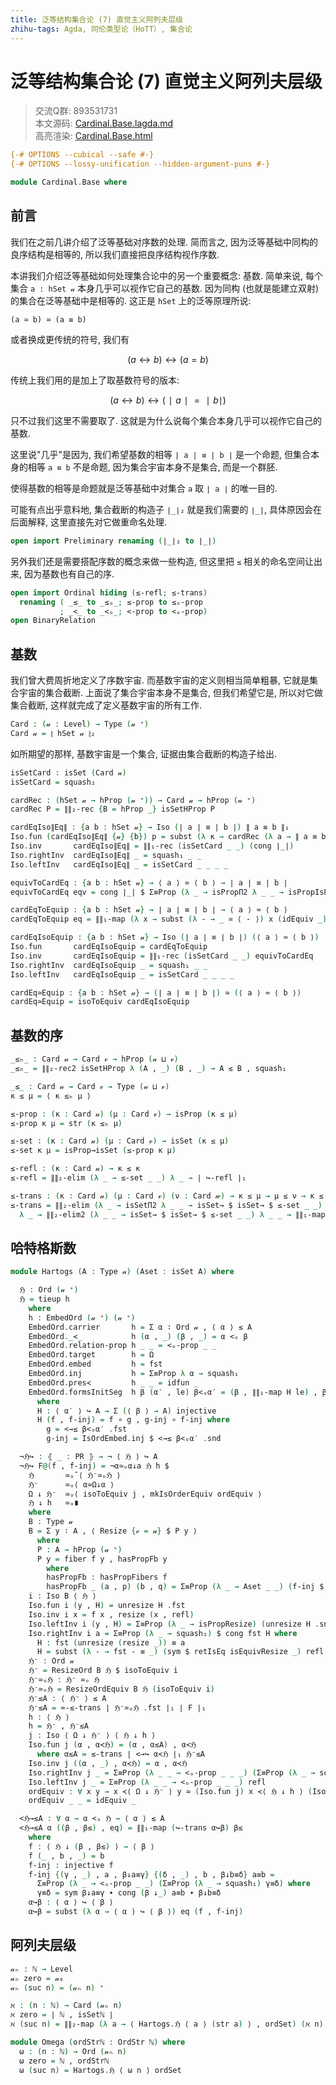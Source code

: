 ```yaml
---
title: 泛等结构集合论 (7) 直觉主义阿列夫层级
zhihu-tags: Agda, 同伦类型论（HoTT）, 集合论
---
```


# 泛等结构集合论 (7) 直觉主义阿列夫层级

> 交流Q群: 893531731  
> 本文源码: [Cardinal.Base.lagda.md](https://github.com/choukh/USST/blob/main/src/Cardinal/Base.lagda.md)  
> 高亮渲染: [Cardinal.Base.html](https://choukh.github.io/USST/Cardinal.Base.html)  

```agda
{-# OPTIONS --cubical --safe #-}
{-# OPTIONS --lossy-unification --hidden-argument-puns #-}

module Cardinal.Base where
```

## 前言

我们在之前几讲介绍了泛等基础对序数的处理. 简而言之, 因为泛等基础中同构的良序结构是相等的, 所以我们直接把良序结构视作序数.

本讲我们介绍泛等基础如何处理集合论中的另一个重要概念: 基数. 简单来说, 每个集合 `a : hSet 𝓊` 本身几乎可以视作它自己的基数. 因为同构 (也就是能建立双射) 的集合在泛等基础中是相等的. 这正是 `hSet` 上的泛等原理所说:

`(a ≃ b) ≃ (a ≡ b)`

或者换成更传统的符号, 我们有

$$(a ↔ b) ↔ (a = b)$$

传统上我们用的是加上了取基数符号的版本:

$$(a ↔ b) ↔ (∣ a ∣ = ∣ b ∣)$$

只不过我们这里不需要取了. 这就是为什么说每个集合本身几乎可以视作它自己的基数.

这里说"几乎"是因为, 我们希望基数的相等 `∣ a ∣ ≡ ∣ b ∣` 是一个命题, 但集合本身的相等 `a ≡ b` 不是命题, 因为集合宇宙本身不是集合, 而是一个群胚.

使得基数的相等是命题就是泛等基础中对集合 `a` 取 `∣ a ∣` 的唯一目的.

可能有点出乎意料地, 集合截断的构造子 `∣_∣₂` 就是我们需要的 `∣_∣`, 具体原因会在后面解释, 这里直接先对它做重命名处理.

```agda
open import Preliminary renaming (∣_∣₂ to ∣_∣)
```

另外我们还是需要搭配序数的概念来做一些构造, 但这里把 `≤` 相关的命名空间让出来, 因为基数也有自己的序.

```agda
open import Ordinal hiding (≤-refl; ≤-trans)
  renaming ( _≤_ to _≤ₒ_; ≤-prop to ≤ₒ-prop
           ; _<_ to _<ₒ_; <-prop to <ₒ-prop)
open BinaryRelation
```

## 基数

我们曾大费周折地定义了序数宇宙. 而基数宇宙的定义则相当简单粗暴, 它就是集合宇宙的集合截断. 上面说了集合宇宙本身不是集合, 但我们希望它是, 所以对它做集合截断, 这样就完成了定义基数宇宙的所有工作.

```agda
Card : (𝓊 : Level) → Type (𝓊 ⁺)
Card 𝓊 = ∥ hSet 𝓊 ∥₂
```

如所期望的那样, 基数宇宙是一个集合, 证据由集合截断的构造子给出.

```agda
isSetCard : isSet (Card 𝓊)
isSetCard = squash₂
```

```agda
cardRec : (hSet 𝓊 → hProp (𝓊 ⁺)) → Card 𝓊 → hProp (𝓊 ⁺)
cardRec P = ∥∥₂-rec {B = hProp _} isSetHProp P
```

```agda
cardEqIso∥Eq∥ : {a b : hSet 𝓊} → Iso (∣ a ∣ ≡ ∣ b ∣) ∥ a ≡ b ∥₁
Iso.fun (cardEqIso∥Eq∥ {𝓊} {b}) p = subst (λ κ → cardRec (λ a → ∥ a ≡ b ∥ₚ) κ .fst) (sym p) ∣ refl ∣₁
Iso.inv       cardEqIso∥Eq∥ = ∥∥₁-rec (isSetCard _ _) (cong ∣_∣)
Iso.rightInv  cardEqIso∥Eq∥ _ = squash₁ _ _
Iso.leftInv   cardEqIso∥Eq∥ _ = isSetCard _ _ _ _
```

```agda
equivToCardEq : {a b : hSet 𝓊} → ⟨ a ⟩ ≃ ⟨ b ⟩ → ∣ a ∣ ≡ ∣ b ∣
equivToCardEq eqv = cong ∣_∣ $ Σ≡Prop (λ _ → isPropΠ2 λ _ _ → isPropIsProp) (ua eqv)
```

```agda
cardEqToEquip : {a b : hSet 𝓊} → ∣ a ∣ ≡ ∣ b ∣ → ⟨ a ⟩ ≈ ⟨ b ⟩
cardEqToEquip eq = ∥∥₁-map (λ x → subst (λ - → _ ≃ ⟨ - ⟩) x (idEquiv _)) (Iso.fun cardEqIso∥Eq∥ eq)
```

```agda
cardEqIsoEquip : {a b : hSet 𝓊} → Iso (∣ a ∣ ≡ ∣ b ∣) (⟨ a ⟩ ≈ ⟨ b ⟩)
Iso.fun       cardEqIsoEquip = cardEqToEquip
Iso.inv       cardEqIsoEquip = ∥∥₁-rec (isSetCard _ _) equivToCardEq
Iso.rightInv  cardEqIsoEquip _ = squash₁ _ _
Iso.leftInv   cardEqIsoEquip _ = isSetCard _ _ _ _
```

```agda
cardEq≃Equip : {a b : hSet 𝓊} → (∣ a ∣ ≡ ∣ b ∣) ≃ (⟨ a ⟩ ≈ ⟨ b ⟩)
cardEq≃Equip = isoToEquiv cardEqIsoEquip
```

## 基数的序

```agda
_≤ₕ_ : Card 𝓊 → Card 𝓋 → hProp (𝓊 ⊔ 𝓋)
_≤ₕ_ = ∥∥₂-rec2 isSetHProp λ (A , _) (B , _) → A ≲ B , squash₁
```

```agda
_≤_ : Card 𝓊 → Card 𝓋 → Type (𝓊 ⊔ 𝓋)
κ ≤ μ = ⟨ κ ≤ₕ μ ⟩

≤-prop : (κ : Card 𝓊) (μ : Card 𝓋) → isProp (κ ≤ μ)
≤-prop κ μ = str (κ ≤ₕ μ)

≤-set : (κ : Card 𝓊) (μ : Card 𝓋) → isSet (κ ≤ μ)
≤-set κ μ = isProp→isSet (≤-prop κ μ)
```

```agda
≤-refl : (κ : Card 𝓊) → κ ≤ κ
≤-refl = ∥∥₂-elim (λ _ → ≤-set _ _) λ _ → ∣ ↪-refl ∣₁
```

```agda
≤-trans : (κ : Card 𝓊) (μ : Card 𝓋) (ν : Card 𝓌) → κ ≤ μ → μ ≤ ν → κ ≤ ν
≤-trans = ∥∥₂-elim (λ _ → isSetΠ2 λ _ _ → isSet→ $ isSet→ $ ≤-set _ _)
  λ _ → ∥∥₂-elim2 (λ _ _ → isSet→ $ isSet→ $ ≤-set _ _) λ _ _ → ∥∥₁-map2 ↪-trans
```

## 哈特格斯数

```agda
module Hartogs (A : Type 𝓊) (Aset : isSet A) where

  ℌ : Ord (𝓊 ⁺)
  ℌ = tieup h
    where
    h : EmbedOrd (𝓊 ⁺) (𝓊 ⁺)
    EmbedOrd.carrier       h = Σ α ∶ Ord 𝓊 , ⟨ α ⟩ ≲ A
    EmbedOrd._≺_           h (α , _) (β , _) = α <ₒ β
    EmbedOrd.relation-prop h _ _ = <ₒ-prop _ _
    EmbedOrd.target        h = Ω
    EmbedOrd.embed         h = fst
    EmbedOrd.inj           h = Σ≡Prop λ α → squash₁
    EmbedOrd.pres≺         h _ _ = idfun _
    EmbedOrd.formsInitSeg  h β (α′ , le) β<ₒα′ = (β , ∥∥₁-map H le) , β<ₒα′ , refl
      where
      H : ⟨ α′ ⟩ ↪ A → Σ (⟨ β ⟩ → A) injective
      H (f , f-inj) = f ∘ g , g-inj ∘ f-inj where
        g = <→≤ β<ₒα′ .fst
        g-inj = IsOrdEmbed.inj $ <→≤ β<ₒα′ .snd
```

```agda
  ¬ℌ↪ : ⦃ _ : PR ⦄ → ¬ ⟨ ℌ ⟩ ↪ A
  ¬ℌ↪ F@(f , f-inj) = ¬α≃ₒα↓a ℌ h $
    ℌ       ≃ₒ˘⟨ ℌ⁻≃ₒℌ ⟩
    ℌ⁻      ≃ₒ⟨ α≃Ω↓α ⟩
    Ω ↓ ℌ⁻  ≃ₒ⟨ isoToEquiv j , mkIsOrderEquiv ordEquiv ⟩
    ℌ ↓ h   ≃ₒ∎
    where
    B : Type 𝓊
    B = Σ y ∶ A , ⟨ Resize {𝓋 = 𝓊} $ P y ⟩
      where
      P : A → hProp (𝓊 ⁺)
      P y = fiber f y , hasPropFb y
        where
        hasPropFb : hasPropFibers f
        hasPropFb _ (a , p) (b , q) = Σ≡Prop (λ _ → Aset _ _) (f-inj $ p ∙ sym q)
    i : Iso B ⟨ ℌ ⟩
    Iso.fun i (y , H) = unresize H .fst
    Iso.inv i x = f x , resize (x , refl)
    Iso.leftInv i (y , H) = Σ≡Prop (λ _ → isPropResize) (unresize H .snd)
    Iso.rightInv i a = Σ≡Prop (λ _ → squash₁) $ cong fst H where
      H : fst (unresize (resize _)) ≡ a
      H = subst (λ - → fst - ≡ _) (sym $ retIsEq isEquivResize _) refl
    ℌ⁻ : Ord 𝓊
    ℌ⁻ = ResizeOrd B ℌ $ isoToEquiv i
    ℌ⁻≃ₒℌ : ℌ⁻ ≃ₒ ℌ
    ℌ⁻≃ₒℌ = ResizeOrdEquiv B ℌ (isoToEquiv i)
    ℌ⁻≲A : ⟨ ℌ⁻ ⟩ ≲ A
    ℌ⁻≲A = ≈-≲-trans ∣ ℌ⁻≃ₒℌ .fst ∣₁ ∣ F ∣₁
    h : ⟨ ℌ ⟩
    h = ℌ⁻ , ℌ⁻≲A
    j : Iso ⟨ Ω ↓ ℌ⁻ ⟩ ⟨ ℌ ↓ h ⟩
    Iso.fun j (α , α≺ℌ) = (α , α≲A) , α≺ℌ
      where α≲A = ≲-trans ∣ <→↪ α≺ℌ ∣₁ ℌ⁻≲A
    Iso.inv j ((α , _) , α≺ℌ) = α , α≺ℌ
    Iso.rightInv j _ = Σ≡Prop (λ _ _ → <ₒ-prop _ _ _) (Σ≡Prop (λ _ → squash₁) refl)
    Iso.leftInv j _ = Σ≡Prop (λ _ _ → <ₒ-prop _ _ _) refl
    ordEquiv : ∀ x y → x ≺⟨ Ω ↓ ℌ⁻ ⟩ y ≃ (Iso.fun j) x ≺⟨ ℌ ↓ h ⟩ (Iso.fun j) y
    ordEquiv _ _ = idEquiv _
```

```agda
  <ℌ→≲A : ∀ α → α <ₒ ℌ → ⟨ α ⟩ ≲ A
  <ℌ→≲A α ((β , β≲) , eq) = ∥∥₁-map (↪-trans α↪β) β≲
    where
    f : ⟨ ℌ ↓ (β , β≲) ⟩ → ⟨ β ⟩
    f (_ , b , _) = b
    f-inj : injective f
    f-inj {(γ , _) , a , β↓a≡γ} {(δ , _) , b , β↓b≡δ} a≡b =
      Σ≡Prop (λ _ → <ₒ-prop _ _) (Σ≡Prop (λ _ → squash₁) γ≡δ) where
      γ≡δ = sym β↓a≡γ ∙ cong (β ↓_) a≡b ∙ β↓b≡δ
    α↪β : ⟨ α ⟩ ↪ ⟨ β ⟩
    α↪β = subst (λ α → ⟨ α ⟩ ↪ ⟨ β ⟩) eq (f , f-inj)
```

## 阿列夫层级

```agda
𝓊ₙ : ℕ → Level
𝓊ₙ zero = 𝓊₀
𝓊ₙ (suc n) = (𝓊ₙ n) ⁺
```

```agda
ℵ : (n : ℕ) → Card (𝓊ₙ n)
ℵ zero = ∣ ℕ , isSetℕ ∣
ℵ (suc n) = ∥∥₂-map (λ a → ⟨ Hartogs.ℌ ⟨ a ⟩ (str a) ⟩ , ordSet) (ℵ n)
```

```agda
module Omega (ordStrℕ : OrdStr ℕ) where
  ω : (n : ℕ) → Ord (𝓊ₙ n)
  ω zero = ℕ , ordStrℕ
  ω (suc n) = Hartogs.ℌ ⟨ ω n ⟩ ordSet
```
